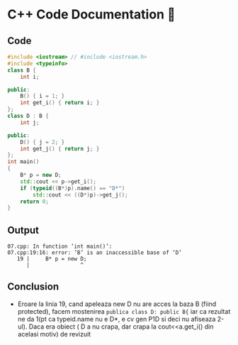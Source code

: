 # C++ Code Documentation 📄

## Code
```cpp
#include <iostream> // #include <iostream.h>
#include <typeinfo>
class B {
    int i;

public:
    B() { i = 1; }
    int get_i() { return i; }
};
class D : B {
    int j;

public:
    D() { j = 2; }
    int get_j() { return j; }
};
int main()
{
    B* p = new D;
    std::cout << p->get_i();
    if (typeid((B*)p).name() == "D*")
        std::cout << ((D*)p)->get_j();
    return 0;
}
```

## Output
```
07.cpp: In function ‘int main()’:
07.cpp:19:16: error: ‘B’ is an inaccessible base of ‘D’
   19 |     B* p = new D;
      |                ^
```

## Conclusion
- Eroare la linia 19, cand apeleaza new D nu are acces la baza B (fiind protected), facem mostenirea `publica class D: public B{` iar ca rezultat ne da 1(pt ca typeid.name nu e D*, e cv gen P1D si deci nu afiseaza 2-ul). Daca era obiect ( D a nu crapa, dar crapa la cout<<a.get_i() din acelasi motiv) de revizuit
